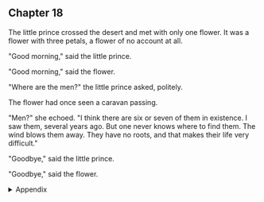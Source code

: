 ## Chapter 18


The little prince crossed the desert and met with only one flower. It was a flower with three petals, a flower of no account at all.

"Good morning," said the little prince.

"Good morning," said the flower.

"Where are the men?" the little prince asked, politely.

The flower had once seen a caravan passing.

"Men?" she echoed. "I think there are six or seven of them in existence. I saw them, several years ago. But one never knows where to find them. The wind blows them away. They have no roots, and that makes their life very difficult."

"Goodbye," said the little prince.

"Goodbye," said the flower.



<details>
<summary>Appendix</summary>

<p>小王子穿越整个沙漠，只遇到了一朵花，一朵只有三个花瓣的花，一朵毫无意义的花。</p>

<p>小王子说，早上好。</p>

<p>花说，早上好。</p>

<p>小王子问，哪儿有人？</p>

<p>花曾经见过一次路过的商队，回答说，六七年前我曾经看到过他们，不过我不知道哪里能找到他们，他们跟随着风一起走远了。他们没有根，他们的生活也很艰难。</p>

<p>小王子说，再见。</p>

<p>花说，再见。</p>

</details>